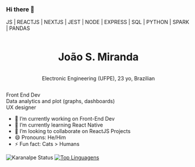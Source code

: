 ### Hi there 👋

JS | REACTJS | NEXTJS | JEST | NODE | EXPRESS | SQL | PYTHON | SPARK | PANDAS

<div style="display:flex; align-items: center; justify-content:center; flex-direction:column">
  <h1>João S. Miranda</h1>
  <p>Electronic Engineering (UFPE), 23 yo, Brazilian</p>
</div>


Front End Dev <br>
Data analytics and plot (graphs, dashboards) <br>
UX designer <br>

- 🔭 I’m currently working on Front-End Dev
- 🌱 I’m currently learning React Native
- 👯 I’m looking to collaborate on ReactJS Projects
- 😄 Pronouns: He/Him
- ⚡ Fun fact: Cats > Humans


![Karanalpe Status](https://github-readme-stats.vercel.app/api?username=JoaoMiranda11&show_icons=true)
[![Top Linguagens](https://github-readme-stats.vercel.app/api/top-langs/?username=JoaoMiranda11&layout=compact)](https://github.com/anuraghazra/github-readme-stats)


<!--



-->
